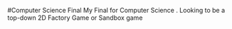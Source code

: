 #Computer Science Final
My Final for Computer Science
. Looking to be a top-down 2D Factory Game or Sandbox game
